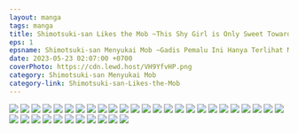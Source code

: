 ```yaml
---
layout: manga
tags: manga
title: Shimotsuki-san Likes the Mob ~This Shy Girl is Only Sweet Towards Me~ - C1 ID Translation
eps: 1
epsname: Shimotsuki-san Menyukai Mob ~Gadis Pemalu Ini Hanya Terlihat Manis di Hadapanku~
date: 2023-05-23 02:07:00 +0700
coverPhoto: https://cdn.lewd.host/VH9YfvHP.png
category: Shimotsuki-san Menyukai Mob
category-link: Shimotsuki-san-Likes-the-Mob
---
```


![](https://cdn.lewd.host/hdccSxaf.png)
![](https://cdn.lewd.host/OJ0Szl1R.png)
![](https://cdn.lewd.host/rTUfSBCT.png)
![](https://cdn.lewd.host/TSc4vdcQ.png)
![](https://cdn.lewd.host/zDz2RDhh.png)
![](https://cdn.lewd.host/xNIsCXBO.png)
![](https://cdn.lewd.host/CKmk1Gfn.png)
![](https://cdn.lewd.host/g0uSyR5b.png)
![](https://cdn.lewd.host/MY4ntKZH.png)
![](https://cdn.lewd.host/p95o2K3G.png)
![](https://cdn.lewd.host/Fu1Xd1xc.png)
![](https://cdn.lewd.host/5bilTJXU.png)
![](https://cdn.lewd.host/hqct4EWn.png)
![](https://cdn.lewd.host/WDxEYzJ3.png)
![](https://cdn.lewd.host/2mIqmmHi.png)
![](https://cdn.lewd.host/CIc5FqdW.png)
![](https://cdn.lewd.host/WgTwj1eQ.png)
![](https://cdn.lewd.host/P6IybBKE.png)
![](https://cdn.lewd.host/pnHjIBcQ.png)
![](https://cdn.lewd.host/f3ckXsl7.png)
![](https://cdn.lewd.host/VPXb2ZtB.png)
![](https://cdn.lewd.host/lm8nWtXM.png)
![](https://cdn.lewd.host/P5cfp7CY.png)
![](https://cdn.lewd.host/q73vZqX4.png)
![](https://cdn.lewd.host/SVFR4Exb.png)
![](https://cdn.lewd.host/PqYxFNSe.png)
![](https://cdn.lewd.host/A3QJsshH.png)
![](https://cdn.lewd.host/GzzKlsgV.png)
![](https://cdn.lewd.host/m6N4nsRe.png)
![](https://cdn.lewd.host/AafBHAf8.png)
![](https://cdn.lewd.host/27njcVHs.png)
![](https://cdn.lewd.host/E92s9ZTm.png)
![](https://cdn.lewd.host/gPBGnRZG.png)
![](https://cdn.lewd.host/SmnJAjVg.png)
![](https://cdn.lewd.host/muhmbguN.png)
![](https://cdn.lewd.host/7CqBuQj4.png)
